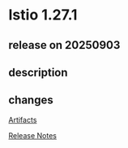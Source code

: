 # Istio 1.27.1

## release on 20250903
## description
## changes
<a href="http://gcsweb.istio.io/gcs/istio-release/releases/1.27.1/" rel="nofollow">Artifacts</a>  

<a href="https://istio.io/news/releases/1.27.x/announcing-1.27.1/" rel="nofollow">Release Notes</a>

